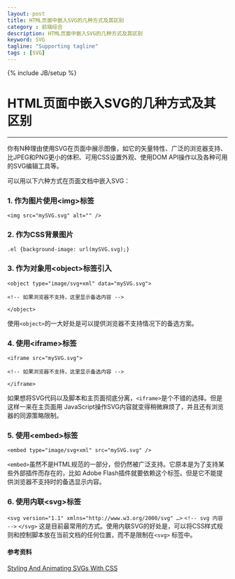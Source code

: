 ```yaml
---
layout: post
title: HTML页面中嵌入SVG的几种方式及其区别
category : 前端综合
description: HTML页面中嵌入SVG的几种方式及其区别
keyword: SVG
tagline: "Supporting tagline"
tags : [SVG]
---
```

{% include JB/setup %}
# HTML页面中嵌入SVG的几种方式及其区别
---

 
你有N种理由使用SVG在页面中展示图像，如它的矢量特性、广泛的浏览器支持、比JPEG和PNG更小的体积、可用CSS设置外观、使用DOM API操作以及各种可用的SVG编辑工具等。
 
 可以用以下六种方式在页面文档中嵌入SVG：
 <!--break-->
 
 ### 1. 作为图片使用&lt;img>标签
 
 `<img src="mySVG.svg" alt="" />`
 
 ### 2. 作为CSS背景图片
 `.el {background-image: url(mySVG.svg);}`
 
 ### 3. 作为对象用&lt;object>标签引入
 `<object type="image/svg+xml" data="mySVG.svg">`
 
 `<!-- 如果浏览器不支持，这里显示备选内容 -->`
 
 `</object>`
 
 使用`<object>`的一大好处是可以提供浏览器不支持情况下的备选方案。
 
 ### 4. 使用&lt;iframe>标签
 `<iframe src="mySVG.svg"> `
 
 `<!-- 如果浏览器不支持，这里显示备选内容 -->`
 
 `</iframe>`
 
 如果想将SVG代码以及脚本和主页面彻底分离，`<iframe>`是个不错的选择。但是这样一来在主页面用
 JavaScript操作SVG内容就变得稍微麻烦了，并且还有浏览器的同源策略限制。
 
  ### 5. 使用&lt;embed>标签
 
  `<embed type="image/svg+xml" src="mySVG.svg" />`
 
  `<embed>`虽然不是HTML规范的一部分，但仍然被广泛支持。它原本是为了支持某些外部插件而存在的，比如
  Adobe Flash插件就要依赖这个标签。但是它不能提供浏览器不支持时的备选显示内容。
 
### 6. 使用内联&lt;svg>标签
`<svg version="1.1" xmlns="http://www.w3.org/2000/svg" …>`
`<!-- svg 内容 -->`
`</svg>`
这是目前最常用的方式。使用内联SVG的好处是，可以将CSS样式规则和控制脚本放在当前文档的任何位置，而不是限制在`<svg>`
标签中。



#### 参考资料
[Styling And Animating SVGs With CSS](http://www.smashingmagazine.com/2014/11/03/styling-and-animating-svgs-with-css/4/)